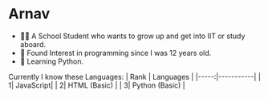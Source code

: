 # Arnav
 
- 🧑‍🎓 A School Student who wants to grow up and get into IIT or study aboard.
- 💖 Found Interest in programming since I was 12 years old.
- 📝 Learning Python.

Currently I know these Languages:
| Rank | Languages |
|-----:|-----------|
|     1| JavaScript|
|     2| HTML (Basic)    |
|     3| Python (Basic)      |
